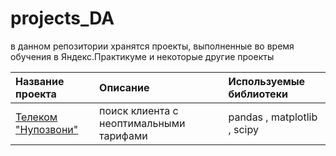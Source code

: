 # projects_DA
в данном репозитории хранятся проекты, выполненные во время обучения в Яндекс.Практикуме и некоторые другие проекты

| Название проекта | Описание | Используемые библиотеки | 
| :---------------------- | :---------------------- | :---------------------- |
| [Телеком "Нупозвони"](YP_telecom_NuPozvoni) | поиск клиента с неоптимальными тарифами| pandas , matplotlib , scipy |
